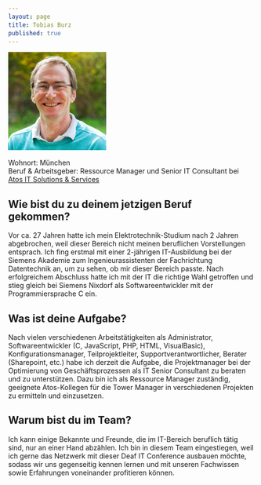 ```yaml
---
layout: page
title: Tobias Burz
published: true
---
```


![Tobias Burz](/public/images/tobias_200px.jpg "Tobias Burz")

Wohnort: München  
Beruf & Arbeitsgeber: Ressource Manager und Senior IT Consultant bei [Atos IT Solutions & Services](http://atos.net "Atos IT Solutions & Services")<br>

## Wie bist du zu deinem jetzigen Beruf gekommen?

Vor ca. 27 Jahren hatte ich mein Elektrotechnik-Studium nach 2 Jahren abgebrochen, weil dieser Bereich nicht meinen beruflichen Vorstellungen entsprach. Ich fing erstmal mit einer 2-jährigen IT-Ausbildung bei der Siemens Akademie zum Ingenieurassistenten der Fachrichtung Datentechnik an, um zu sehen, ob mir dieser Bereich passte. Nach erfolgreichem Abschluss hatte ich mit der IT die richtige Wahl getroffen und stieg gleich bei Siemens Nixdorf als Softwareentwickler mit der Programmiersprache C ein.

## Was ist deine Aufgabe?

Nach vielen verschiedenen Arbeitstätigkeiten als Administrator, Softwareentwickler (C, JavaScript, PHP, HTML, VisualBasic), Konfigurationsmanager, Teilprojektleiter, Supportverantwortlicher, Berater (Sharepoint, etc.) habe ich derzeit die Aufgabe, die Projektmanager bei der Optimierung von Geschäftsprozessen als IT Senior Consultant zu beraten und zu unterstützen.
Dazu bin ich als Ressource Manager zuständig, geeignete Atos-Kollegen für die Tower Manager in verschiedenen Projekten zu ermitteln und einzusetzen.

## Warum bist du im Team?

Ich kann einige Bekannte und Freunde, die im IT-Bereich beruflich tätig sind, nur an einer Hand abzählen. Ich bin in diesem Team eingestiegen, weil ich gerne das Netzwerk mit dieser Deaf IT Conference ausbauen möchte, sodass wir uns gegenseitig kennen lernen und mit unseren Fachwissen sowie Erfahrungen voneinander profitieren können.
